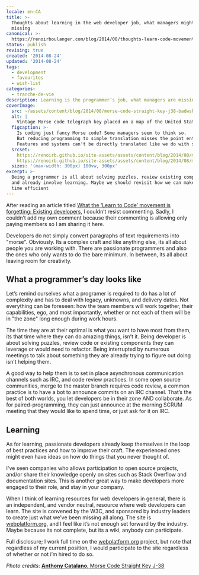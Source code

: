 ```yaml
---
locale: en-CA
title: >-
  Thoughts about learning in the web developer job, what managers might be
  missing
canonical: >-
  https://renoirboulanger.com/blog/2014/08/thoughts-learn-code-movement-managers-might-missing/
status: publish
revising: true
created: '2014-08-24'
updated: '2014-08-24'
tags:
  - development
  - favourites
  - wish-list
categories:
  - tranche-de-vie
description: Learning is the programmer’s job, what managers are missing
coverImage:
  src: ~/assets/content/blog/2014/08/morse-code-straight-key-j38-badwsky-532871465-300x225.jpg
  alt: |
    Vintage Morse code telegraph key placed on a map of the United States.
  figcaption: >-
    Is coding just fancy Morse code? Some managers seem to think so.
    But reducing programming to simple translation misses the point entirely.
    Features and systems can't be directly translated like we do with speech and text.
  srcset:
    https://renoirb.github.io/site-assets/assets/content/blog/2014/08/morse-code-straight-key-j38-badwsky-532871465-300x225.jpg 300w
    https://renoirb.github.io/site-assets/assets/content/blog/2014/08/morse-code-straight-key-j38-badwsky-532871465.jpg 640w
  sizes: '(max-width: 300px) 100vw, 300px'
excerpt: >-
  Being a programmer is all about solving puzzles, review existing components,
  and already involve learning. Maybe we should revisit how we can make their
  time efficient
---
```


<p>After reading an article titled <a href="http://thenextweb.com/dd/2014/08/05/learn-to-code-movement-is-forgetting-existing-developers/">What the ‘Learn to Code’ movement is forgetting: Existing developers</a>, I couldn’t resist commenting. Sadly, I couldn’t add my own comment because their commenting is allowing only paying members so I am sharing it here.</p>

<p>Developers do not simply convert paragraphs of text requirements into "morse". Obviously. Its a complex craft and like anything else, its all about people you are working with. There are passionate programmers and also the ones who only wants to do the bare minimum. In between, its all about leaving room for creativity.</p>

<h2>What a programmer’s day looks like</h2>

<p>Let’s remind ourselves what a programer is required to do has a lot of complexity and has to deal with legacy, unknowns, and delivery dates. Not everything can be foreseen: how the team members will work together, their capabilities, ego, and most importantly, whether or not each of them will be in "the zone" long enough during work hours.</p>

<p>The time they are at their optimal is what you want to have most from them, its that time where they can do amazing things, isn’t it. Being developer is about solving puzzles, review code or existing components they can leverage or would need to refactor. Being interrupted by numerous meetings to talk about something they are already trying to figure out doing isn’t helping them.</p>

<p>A good way to help them is to set in place asynchronous communication channels such as IRC, and code review practices. In some open source communities, merge to the master branch requires code review, a common practice is to have a bot to announce commits on an IRC channel. That’s the best of both worlds, you let developers be in their zone AND collaborate. As for paired-programming, they can just announce at the morning SCRUM meeting that they would like to spend time, or just ask for it on IRC.</p>

<h2>Learning</h2>

<p>As for learning, passionate developers already keep themselves in the loop of best practices and how to improve their craft. The experienced ones might even have ideas on how do things that you never thought of.</p>

<p>I've seen companies who allows participation to open source projects, and/or share their knowledge openly on sites such as Stack Overflow and documentation sites. This is another great way to make developers more engaged to their role, and stay in your company.</p>

<p>When I think of learning resources for web developers in general, there is an independent, and vendor neutral, resource where web developers can learn. The site is convened by the W3C, and sponsored by industry leaders to create just what we’ve been missing all along. The site is <a href="http://www.webplatform.org/">webplatform.org</a>, and I feel like it’s not enough set forward by the industry. Maybe because its not complete, but its a wiki, anybody can participate.</p>

<p>Full disclosure; I work full time on the  <a href="http://www.webplatform.org/">webplatform.org</a> project, but note that regardless of my current position, I would participate to the site regardless of whether or not i’m hired to do so.</p>

<p><em>Photo credits</em>: <a href="https://www.flickr.com/photos/badwsky/532871465/"><strong>Anthony Catalano</strong>, Morse Code Straight Key J-38</a></p>
